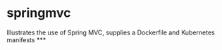 # springmvc

Illustrates the use of Spring MVC, supplies a Dockerfile and Kubernetes manifests *** 

